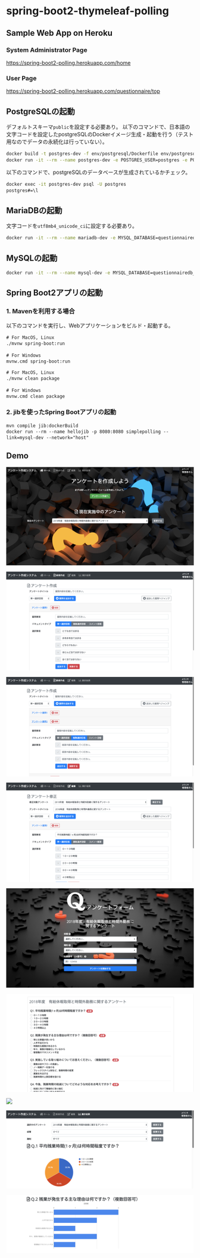 # spring-boot2-thymeleaf-polling

## Sample Web App on Heroku
### System Administrator Page
https://spring-boot2-polling.herokuapp.com/home

### User Page
https://spring-boot2-polling.herokuapp.com/questionnaire/top

## PostgreSQLの起動
デフォルトスキーマ`public`を設定する必要あり。
以下のコマンドで、日本語の文字コードを設定したpostgreSQLのDockerイメージ生成・起動を行う（テスト用なのでデータの永続化は行っていない）。
```bash
docker build -t postgres-dev -f env/postgresql/Dockerfile env/postgresql/
docker run -it --rm --name postgres-dev -e POSTGRES_USER=postgres -e POSTGRES_PASSWORD=password -e POSTGRES_DB=questionnairedb -p 5433:5432 -d postgres-dev
```

以下のコマンドで、postgreSQLのデータベースが生成されているかチェック。
```bash
docker exec -it postgres-dev psql -U postgres
postgres#=\l
```

## MariaDBの起動
文字コードを`utf8mb4_unicode_ci`に設定する必要あり。
```bash
docker run -it --rm --name mariadb-dev -e MYSQL_DATABASE=questionnairedb_test -e MYSQL_ROOT_PASSWORD=password -p 3307:3306 -d mariadb:10.3.10 --character-set-server=utf8mb4 --collation-server=utf8mb4_unicode_ci
```

## MySQLの起動
```bash
docker run -it --rm --name mysql-dev -e MYSQL_DATABASE=questionnairedb_test -e MYSQL_ROOT_PASSWORD=password -p 3307:3306 -d mysql:8.0.15 --character-set-server=utf8mb4 --collation-server=utf8mb4_unicode_ci
```

## Spring Boot2アプリの起動
### 1. Mavenを利用する場合
以下のコマンドを実行し、Webアプリケーションをビルド・起動する。
```
# For MacOS, Linux
./mvnw spring-boot:run

# For Windows
mvnw.cmd spring-boot:run
```

```
# For MacOS, Linux
./mvnw clean package

# For Windows
mvnw.cmd clean package
```

### 2. jibを使ったSpring Bootアプリの起動
```
mvn compile jib:dockerBuild
docker run --rm --name hellojib -p 8080:8080 simplepolling --link=mysql-dev --network="host"
```

## Demo
![](img/toppage.png)

![](img/questionnaireNew1.png)

![](img/questionnaireNew2.png)

![](img/questionnaireEdit.png)

![](img/usertop.png)

![](img/userform.png)

![](img/finish.png)

![](img/chart1.png)

![](img/chart2.png)
